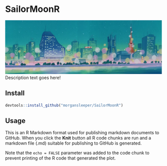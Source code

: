 SailorMoonR
================

![](skyline.jpg) Description text goes here\!

## Install

``` r
devtools::install_github("morgansleeper/SailorMoonR")
```

## Usage

This is an R Markdown format used for publishing markdown documents to
GitHub. When you click the **Knit** button all R code chunks are run and
a markdown file (.md) suitable for publishing to GitHub is generated.

Note that the `echo = FALSE` parameter was added to the code chunk to
prevent printing of the R code that generated the plot.
